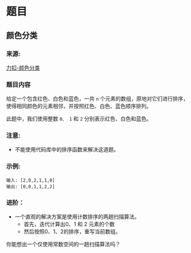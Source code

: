 # 题目

## 颜色分类

### 来源:

[力扣-颜色分类](https://leetcode-cn.com/problems/sort-colors/)

### 题目内容

给定一个包含红色、白色和蓝色，一共 `n` 个元素的数组，原地对它们进行排序，使得相同颜色的元素相邻，并按照红色、白色、蓝色顺序排列。

此题中，我们使用整数 `0、 1` 和 `2` 分别表示红色、白色和蓝色。

### 注意:

- 不能使用代码库中的排序函数来解决这道题。

### 示例:

```plaintext
输入: [2,0,2,1,1,0]
输出: [0,0,1,1,2,2]
```

### 进阶：

- 一个直观的解决方案是使用计数排序的两趟扫描算法。
    - 首先，迭代计算出0、1 和 2 元素的个数
    - 然后按照0、1、2的排序，重写当前数组。

你能想出一个仅使用常数空间的一趟扫描算法吗？
